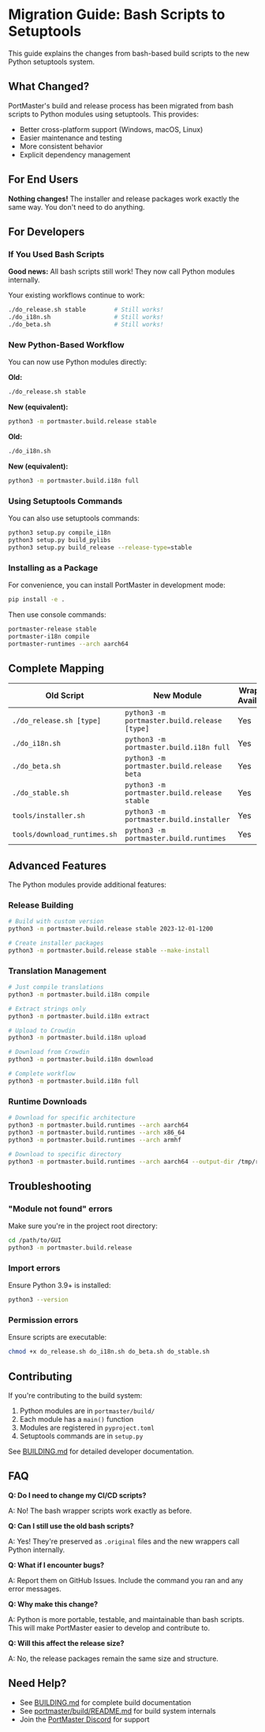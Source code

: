 # Migration Guide: Bash Scripts to Setuptools

This guide explains the changes from bash-based build scripts to the new Python setuptools system.

## What Changed?

PortMaster's build and release process has been migrated from bash scripts to Python modules using setuptools. This provides:

- Better cross-platform support (Windows, macOS, Linux)
- Easier maintenance and testing
- More consistent behavior
- Explicit dependency management

## For End Users

**Nothing changes!** The installer and release packages work exactly the same way. You don't need to do anything.

## For Developers

### If You Used Bash Scripts

**Good news:** All bash scripts still work! They now call Python modules internally.

Your existing workflows continue to work:

```bash
./do_release.sh stable        # Still works!
./do_i18n.sh                  # Still works!
./do_beta.sh                  # Still works!
```

### New Python-Based Workflow

You can now use Python modules directly:

**Old:**
```bash
./do_release.sh stable
```

**New (equivalent):**
```bash
python3 -m portmaster.build.release stable
```

**Old:**
```bash
./do_i18n.sh
```

**New (equivalent):**
```bash
python3 -m portmaster.build.i18n full
```

### Using Setuptools Commands

You can also use setuptools commands:

```bash
python3 setup.py compile_i18n
python3 setup.py build_pylibs
python3 setup.py build_release --release-type=stable
```

### Installing as a Package

For convenience, you can install PortMaster in development mode:

```bash
pip install -e .
```

Then use console commands:

```bash
portmaster-release stable
portmaster-i18n compile
portmaster-runtimes --arch aarch64
```

## Complete Mapping

| Old Script | New Module | Wrapper Available |
|-----------|------------|-------------------|
| `./do_release.sh [type]` | `python3 -m portmaster.build.release [type]` | Yes |
| `./do_i18n.sh` | `python3 -m portmaster.build.i18n full` | Yes |
| `./do_beta.sh` | `python3 -m portmaster.build.release beta` | Yes |
| `./do_stable.sh` | `python3 -m portmaster.build.release stable` | Yes |
| `tools/installer.sh` | `python3 -m portmaster.build.installer` | Yes |
| `tools/download_runtimes.sh` | `python3 -m portmaster.build.runtimes` | Yes |

## Advanced Features

The Python modules provide additional features:

### Release Building

```bash
# Build with custom version
python3 -m portmaster.build.release stable 2023-12-01-1200

# Create installer packages
python3 -m portmaster.build.release stable --make-install
```

### Translation Management

```bash
# Just compile translations
python3 -m portmaster.build.i18n compile

# Extract strings only
python3 -m portmaster.build.i18n extract

# Upload to Crowdin
python3 -m portmaster.build.i18n upload

# Download from Crowdin
python3 -m portmaster.build.i18n download

# Complete workflow
python3 -m portmaster.build.i18n full
```

### Runtime Downloads

```bash
# Download for specific architecture
python3 -m portmaster.build.runtimes --arch aarch64
python3 -m portmaster.build.runtimes --arch x86_64
python3 -m portmaster.build.runtimes --arch armhf

# Download to specific directory
python3 -m portmaster.build.runtimes --arch aarch64 --output-dir /tmp/runtimes
```

## Troubleshooting

### "Module not found" errors

Make sure you're in the project root directory:

```bash
cd /path/to/GUI
python3 -m portmaster.build.release
```

### Import errors

Ensure Python 3.9+ is installed:

```bash
python3 --version
```

### Permission errors

Ensure scripts are executable:

```bash
chmod +x do_release.sh do_i18n.sh do_beta.sh do_stable.sh
```

## Contributing

If you're contributing to the build system:

1. Python modules are in `portmaster/build/`
2. Each module has a `main()` function
3. Modules are registered in `pyproject.toml`
4. Setuptools commands are in `setup.py`

See [BUILDING.md](BUILDING.md) for detailed developer documentation.

## FAQ

**Q: Do I need to change my CI/CD scripts?**

A: No! The bash wrapper scripts work exactly as before.

**Q: Can I still use the old bash scripts?**

A: Yes! They're preserved as `.original` files and the new wrappers call Python internally.

**Q: What if I encounter bugs?**

A: Report them on GitHub Issues. Include the command you ran and any error messages.

**Q: Why make this change?**

A: Python is more portable, testable, and maintainable than bash scripts. This will make PortMaster easier to develop and contribute to.

**Q: Will this affect the release size?**

A: No, the release packages remain the same size and structure.

## Need Help?

- See [BUILDING.md](BUILDING.md) for complete build documentation
- See [portmaster/build/README.md](portmaster/build/README.md) for build system internals
- Join the [PortMaster Discord](https://discord.gg/SbVcUM4qFp) for support
